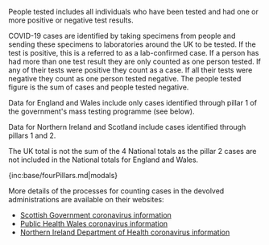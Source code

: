 People tested includes all individuals who have been tested and had one or more positive or negative test results.

COVID-19 cases are identified by taking specimens from people and sending these specimens to laboratories around the UK to be tested. If the test is positive, this is a referred to as a lab-confirmed case.  If a person has had more than one test result they are only counted as one person tested.  If any of their tests were positive they count as a case.  If all their tests were negative they count as one person tested negative.  The people tested figure is the sum of cases and people tested negative.

Data for England and Wales include only cases identified through pillar 1 of the government's mass testing programme (see below).

Data for Northern Ireland and Scotland include cases identified through pillars 1 and 2.

The UK total is not the sum of the 4 National totals as the pillar 2 cases are not included in the National totals for England and Wales.

{inc:base/fourPillars.md|modals}


More details of the processes for counting cases in the devolved administrations are available on their websites:

* [Scottish Government coronavirus information](https://www.gov.scot/coronavirus-covid-19/)
* [Public Health Wales coronavirus information](https://covid19-phwstatement.nhs.wales/)
* [Northern Ireland Department of Health coronavirus information](https://www.health-ni.gov.uk/news/)
